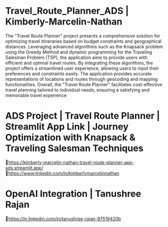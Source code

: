# Travel_Route_Planner_ADS | Kimberly-Marcelin-Nathan

The "Travel Route Planner" project presents a comprehensive solution for optimizing travel itineraries based on budget constraints and geographical distances. 
Leveraging advanced algorithms such as the Knapsack problem using the Greedy Method and dynamic programming for the Traveling Salesman Problem (TSP), 
the application aims to provide users with efficient and optimal travel routes. By integrating these algorithms, the project offers a streamlined user experience, 
allowing users to input their preferences and constraints easily. The application provides accurate representations of locations and routes through geocoding and mapping functionalities. 
Overall, the "Travel Route Planner" facilitates cost-effective travel planning tailored to individual needs, ensuring a satisfying and memorable travel experience

# ADS Project | Travel Route Planner | Streamlit App Link | Journey Optimization with Knapsack & Traveling Salesman Techniques

🔗https://kimberly-marcelin-nathan-travel-route-planner-app-ads.streamlit.app/ \
🔗https://www.linkedin.com/in/kimberlymarcelinnathan

# OpenAI Integration | Tanushree Rajan

🔗https://in.linkedin.com/in/tanushree-rajan-97519420b
